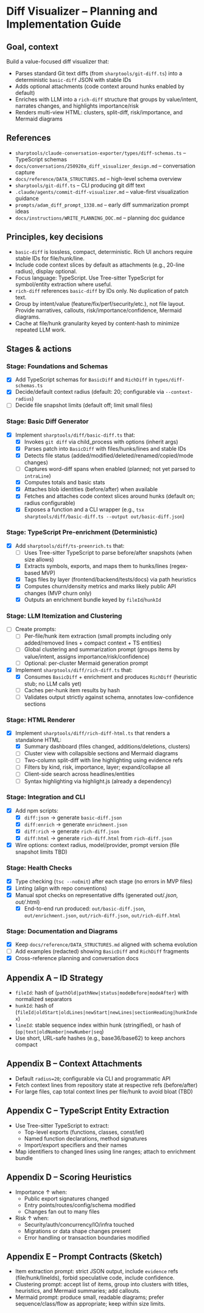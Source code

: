 # Diff Visualizer – Planning and Implementation Guide

## Goal, context

Build a value-focused diff visualizer that:
- Parses standard Git text diffs (from `sharptools/git-diff.ts`) into a deterministic `basic-diff` JSON with stable IDs
- Adds optional attachments (code context around hunks enabled by default)
- Enriches with LLM into a `rich-diff` structure that groups by value/intent, narrates changes, and highlights importance/risk
- Renders multi-view HTML: clusters, split-diff, risk/importance, and Mermaid diagrams

## References

- `sharptools/claude-conversation-exporter/types/diff-schemas.ts` – TypeScript schemas
- `docs/conversations/250920a_diff_visualizer_design.md` – conversation capture
- `docs/reference/DATA_STRUCTURES.md` – high-level schema overview
- `sharptools/git-diff.ts` – CLI producing git diff text
- `.claude/agents/commit-diff-visualizer.md` – value-first visualization guidance
- `prompts/adam_diff_prompt_1338.md` – early diff summarization prompt ideas
- `docs/instructions/WRITE_PLANNING_DOC.md` – planning doc guidance

## Principles, key decisions

- `basic-diff` is lossless, compact, deterministic. Rich UI anchors require stable IDs for file/hunk/line.
- Include code context slices by default as attachments (e.g., 20-line radius), display optional.
- Focus language: TypeScript. Use Tree-sitter TypeScript for symbol/entity extraction where useful.
- `rich-diff` references `basic-diff` by IDs only. No duplication of patch text.
- Group by intent/value (feature/fix/perf/security/etc.), not file layout. Provide narratives, callouts, risk/importance/confidence, Mermaid diagrams.
- Cache at file/hunk granularity keyed by content-hash to minimize repeated LLM work.

## Stages & actions

### Stage: Foundations and Schemas
- [x] Add TypeScript schemas for `BasicDiff` and `RichDiff` in `types/diff-schemas.ts`
- [x] Decide/default context radius (default: 20; configurable via `--context-radius`)
- [ ] Decide file snapshot limits (default off; limit small files)

### Stage: Basic Diff Generator
- [x] Implement `sharptools/diff/basic-diff.ts` that:
  - [x] Invokes `git diff` via child_process with options (inherit args)
  - [x] Parses patch into `BasicDiff` with files/hunks/lines and stable IDs
  - [x] Detects file status (added/modified/deleted/renamed/copied/mode changes)
  - [ ] Captures word-diff spans when enabled (planned; not yet parsed to `intraLine`)
  - [x] Computes totals and basic stats
  - [x] Attaches blob identities (before/after) when available
  - [x] Fetches and attaches code context slices around hunks (default on; radius configurable)
  - [x] Exposes a function and a CLI wrapper (e.g., `tsx sharptools/diff/basic-diff.ts --output out/basic-diff.json`)

### Stage: TypeScript Pre-enrichment (Deterministic)
- [x] Add `sharptools/diff/ts-preenrich.ts` that:
  - [ ] Uses Tree-sitter TypeScript to parse before/after snapshots (when size allows)
  - [x] Extracts symbols, exports, and maps them to hunks/lines (regex-based MVP)
  - [x] Tags files by layer (frontend/backend/tests/docs) via path heuristics
  - [x] Computes churn/density metrics and marks likely public API changes (MVP churn only)
  - [x] Outputs an enrichment bundle keyed by `fileId`/`hunkId`

### Stage: LLM Itemization and Clustering
- [ ] Create prompts:
  - [ ] Per-file/hunk item extraction (small prompts including only added/removed lines + compact context + TS entities)
  - [ ] Global clustering and summarization prompt (groups items by value/intent, assigns importance/risk/confidence)
  - [ ] Optional: per-cluster Mermaid generation prompt
- [x] Implement `sharptools/diff/rich-diff.ts` that:
  - [x] Consumes `BasicDiff` + enrichment and produces `RichDiff` (heuristic stub; no LLM calls yet)
  - [ ] Caches per-hunk item results by hash
  - [ ] Validates output strictly against schema, annotates low-confidence sections

### Stage: HTML Renderer
- [x] Implement `sharptools/diff/rich-diff-html.ts` that renders a standalone HTML:
  - [x] Summary dashboard (files changed, additions/deletions, clusters)
  - [ ] Cluster view with collapsible sections and Mermaid diagrams
  - [ ] Two-column split-diff with line highlighting using evidence refs
  - [ ] Filters by kind, risk, importance, layer; expand/collapse all
  - [ ] Client-side search across headlines/entities
  - [ ] Syntax highlighting via highlight.js (already a dependency)

### Stage: Integration and CLI
- [x] Add npm scripts:
  - [x] `diff:json` → generate `basic-diff.json`
  - [x] `diff:enrich` → generate `enrichment.json`
  - [x] `diff:rich` → generate `rich-diff.json`
  - [x] `diff:html` → generate `rich-diff.html` from `rich-diff.json`
- [x] Wire options: context radius, model/provider, prompt version (file snapshot limits TBD)

### Stage: Health Checks
- [x] Type checking (`tsc --noEmit`) after each stage (no errors in MVP files)
- [x] Linting (align with repo conventions)
- [x] Manual spot checks on representative diffs (generated out/*.json, out/*.html)
  - [x] End-to-end run produced: `out/basic-diff.json`, `out/enrichment.json`, `out/rich-diff.json`, `out/rich-diff.html`

### Stage: Documentation and Diagrams
- [x] Keep `docs/reference/DATA_STRUCTURES.md` aligned with schema evolution
- [ ] Add examples (redacted) showing `BasicDiff` and `RichDiff` fragments
- [x] Cross-reference planning and conversation docs

## Appendix A – ID Strategy

- `fileId`: hash of (`pathOld|pathNew|status|modeBefore|modeAfter`) with normalized separators
- `hunkId`: hash of (`fileId|oldStart|oldLines|newStart|newLines|sectionHeading|hunkIndex`)
- `lineId`: stable sequence index within hunk (stringified), or hash of (`op|text|oldNumber|newNumber|seq`)
- Use short, URL-safe hashes (e.g., base36/base62) to keep anchors compact

## Appendix B – Context Attachments

- Default `radius=20`; configurable via CLI and programmatic API
- Fetch context lines from repository state at respective refs (before/after)
- For large files, cap total context lines per file/hunk to avoid bloat (TBD)

## Appendix C – TypeScript Entity Extraction

- Use Tree-sitter TypeScript to extract:
  - Top-level exports (functions, classes, const/let)
  - Named function declarations, method signatures
  - Import/export specifiers and their names
- Map identifiers to changed lines using line ranges; attach to enrichment bundle

## Appendix D – Scoring Heuristics

- Importance ↑ when:
  - Public export signatures changed
  - Entry points/routes/config/schema modified
  - Changes fan out to many files
- Risk ↑ when:
  - Security/auth/concurrency/IO/infra touched
  - Migrations or data shape changes present
  - Error handling or transaction boundaries modified

## Appendix E – Prompt Contracts (Sketch)

- Item extraction prompt: strict JSON output, include `evidence` refs (file/hunk/lineIds), forbid speculative code, include confidence.
- Clustering prompt: accept list of items, group into clusters with titles, heuristics, and Mermaid summaries; add callouts.
- Mermaid prompt: produce small, readable diagrams; prefer sequence/class/flow as appropriate; keep within size limits.


